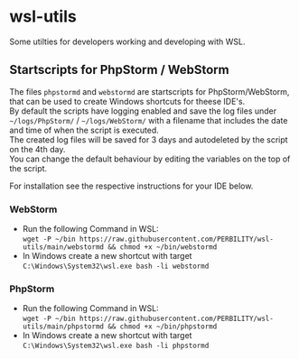 # wsl-utils
Some utilties for developers working and developing with WSL.

## Startscripts for PhpStorm / WebStorm
The files `phpstormd` and `webstormd` are startscripts for PhpStorm/WebStorm, that can be used to create Windows shortcuts for theese IDE's.<br>
By default the scripts have logging enabled and save the log files under `~/logs/PhpStorm/` / `~/logs/WebStorm/` with a filename that includes the date and time of when the script is executed.<br>
The created log files will be saved for 3 days and autodeleted by the script on the 4th day.<br>
You can change the default behaviour by editing the variables on the top of the script.<br>

For installation see the respective instructions for your IDE below.
### WebStorm
- Run the following Command in WSL:<br>
`wget -P ~/bin https://raw.githubusercontent.com/PERBILITY/wsl-utils/main/webstormd && chmod +x ~/bin/webstormd`
- In Windows create a new shortcut with target `C:\Windows\System32\wsl.exe bash -li webstormd`

### PhpStorm
- Run the following Command in WSL:<br>
`wget -P ~/bin https://raw.githubusercontent.com/PERBILITY/wsl-utils/main/phpstormd && chmod +x ~/bin/phpstormd`
- In Windows create a new shortcut with target `C:\Windows\System32\wsl.exe bash -li phpstormd`


